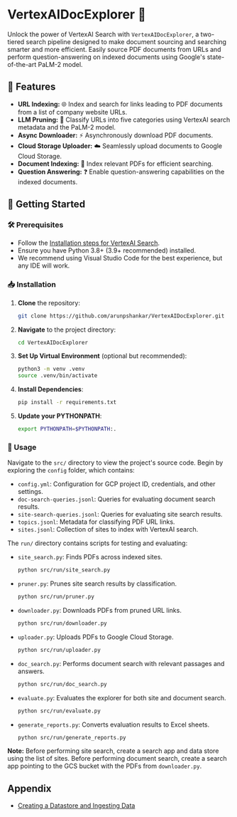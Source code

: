 # VertexAIDocExplorer 🚀

Unlock the power of VertexAI Search with `VertexAIDocExplorer`, a two-tiered search pipeline designed to make document sourcing and searching smarter and more efficient. Easily source PDF documents from URLs and perform question-answering on indexed documents using Google's state-of-the-art PaLM-2 model.

## 🌟 Features

- **URL Indexing:** 🌐 Index and search for links leading to PDF documents from a list of company website URLs.
- **LLM Pruning:** 🧠 Classify URLs into five categories using VertexAI search metadata and the PaLM-2 model.
- **Async Downloader:** ⚡ Asynchronously download PDF documents.
- **Cloud Storage Uploader:** ☁️ Seamlessly upload documents to Google Cloud Storage.
- **Document Indexing:** 📖 Index relevant PDFs for efficient searching.
- **Question Answering:** ❓ Enable question-answering capabilities on the indexed documents.

## 🚀 Getting Started

### 🛠️ Prerequisites

- Follow the [Installation steps for VertexAI Search](#).
- Ensure you have Python 3.8+ (3.9+ recommended) installed.
- We recommend using Visual Studio Code for the best experience, but any IDE will work.

### 📥 Installation

1. **Clone** the repository:
   ```bash
   git clone https://github.com/arunpshankar/VertexAIDocExplorer.git
   ```

2. **Navigate** to the project directory:
   ```bash
   cd VertexAIDocExplorer
   ```

3. **Set Up Virtual Environment** (optional but recommended):
   ```bash
   python3 -m venv .venv
   source .venv/bin/activate
   ```

4. **Install Dependencies**:
   ```bash
   pip install -r requirements.txt
   ```

5. **Update your PYTHONPATH**:
   ```bash
   export PYTHONPATH=$PYTHONPATH:.
   ```

### 📘 Usage

Navigate to the `src/` directory to view the project's source code. Begin by exploring the `config` folder, which contains:

- `config.yml`: Configuration for GCP project ID, credentials, and other settings.
- `doc-search-queries.jsonl`: Queries for evaluating document search results.
- `site-search-queries.jsonl`: Queries for evaluating site search results.
- `topics.jsonl`: Metadata for classifying PDF URL links.
- `sites.jsonl`: Collection of sites to index with VertexAI search.

The `run/` directory contains scripts for testing and evaluating:

- `site_search.py`: Finds PDFs across indexed sites.
   ```bash
   python src/run/site_search.py
   ```

- `pruner.py`: Prunes site search results by classification.
   ```bash
   python src/run/pruner.py
   ```

- `downloader.py`: Downloads PDFs from pruned URL links.
   ```bash
   python src/run/downloader.py
   ```

- `uploader.py`: Uploads PDFs to Google Cloud Storage.
   ```bash
   python src/run/uploader.py
   ```

- `doc_search.py`: Performs document search with relevant passages and answers.
   ```bash
   python src/run/doc_search.py
   ```

- `evaluate.py`: Evaluates the explorer for both site and document search.
   ```bash
   python src/run/evaluate.py
   ```

- `generate_reports.py`: Converts evaluation results to Excel sheets.
   ```bash
   python src/run/generate_reports.py
   ```

**Note:** Before performing site search, create a search app and data store using the list of sites. Before performing document search, create a search app pointing to the GCS bucket with the PDFs from `downloader.py`.

## Appendix

- [Creating a Datastore and Ingesting Data](https://cloud.google.com/generative-ai-app-builder/docs/create-datastore-ingest)